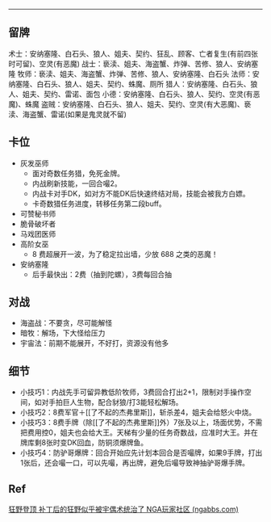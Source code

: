 

---

  
## 留牌

术士：安纳塞隆、白石头、狼人、姐夫、契约、狂乱、顾客、亡者复生(有前四张时可留)、空灵(有恶魔)
战士：亵渎、姐夫、海盗蟹、炸弹、苦修、狼人、安纳塞隆
牧师：亵渎、姐夫、海盗蟹、炸弹、苦修、狼人、安纳塞隆、白石头
法师：安纳塞隆、白石头、狼人、姐夫、契约、蛛魔、厕所
猎人：安纳塞隆、白石头、狼人、姐夫、契约、雷诺、面包
小德：安纳塞隆、白石头、狼人、契约、空灵(有恶魔)、蛛魔
盗贼：安纳塞隆、白石头、狼人、姐夫、契约、空灵(有大恶魔)、亵渎、海盗蟹、雷诺(如果是鬼灵就不留)

## 卡位

- 灰发巫师
	- 面对奇数任务猎，免死金牌。
	- 内战刷新技能，一回合嘬2。
	- 内战卡对手DK，如对方不能DK后快速终结对局，技能会被我方白嫖。
	- 卡奇数猎任务进度，转移任务第二段buff。
- 可赞秘书师
- 脆骨破坏者
- 马戏团医师
- 高阶女巫
	- 8 费超展开一波，为了稳定拉出墙，少放 688 之类的恶魔！
- 安纳塞隆
	-  后手最快出：2费（抽到陀螺），3费每回合抽

## 对战

- 海盗战：不要贪，尽可能解怪
- 暗牧：解场，下大怪给压力
- 宇宙法：前期不能展开，不好打，资源没有他多

## 细节
- 小技巧1：内战先手可留异教低阶牧师，3费回合打出2+1，限制对手操作空间，如对手拍巨人生物，配合豺狼/打3能轻松解场。
- 小技巧2：8费军官＋[[了不起的杰弗里斯]]，斩杀差4，姐夫会给怒火中烧。
- 小技巧3：8费手牌（除[[了不起的杰弗里斯]]外）7张及以上，场面优势，不需把费用控0，姐夫也会给大王。天梯有少量的任务奇数战，应准时大王。并在牌库剩8张时变DK回血，防铜须爆牌鱼。
- 小技巧4：防驴哥爆牌：回合开始应先计划本回合是否嘬牌，如果9手牌，打出1张后，还会嘬一口，可以先嘬，再出牌，避免后嘬导致神抽驴哥爆手牌。

## Ref

[ 狂野登顶 补丁后的狂野似乎被宇偶术统治了 NGA玩家社区 (ngabbs.com)](https://ngabbs.com/read.php?&tid=28660000)